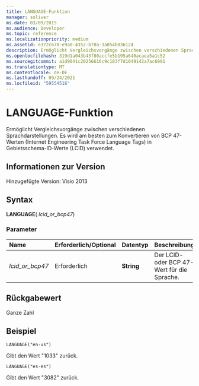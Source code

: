 ```yaml
---
title: LANGUAGE-Funktion
manager: soliver
ms.date: 03/09/2015
ms.audience: Developer
ms.topic: reference
ms.localizationpriority: medium
ms.assetid: e372c670-e9a0-4352-b70a-3a054b036124
description: Ermöglicht Vergleichsvorgänge zwischen verschiedenen Sprachdarstellungen. Es wird am besten zum Konvertieren von BCP 47-Werten (Internet Engineering Task Force Language Tags) in Gebietsschema-ID-Werte (LCID) verwendet.
ms.openlocfilehash: 319d1a043b43f80accfe5b195a640acaea5a1c52
ms.sourcegitcommit: a1d9041c20256616c9c183f7d1049142a7ac6991
ms.translationtype: MT
ms.contentlocale: de-DE
ms.lasthandoff: 09/24/2021
ms.locfileid: "59554516"
---
```

# <a name="language-function"></a>LANGUAGE-Funktion

Ermöglicht Vergleichsvorgänge zwischen verschiedenen Sprachdarstellungen. Es wird am besten zum Konvertieren von BCP 47-Werten (Internet Engineering Task Force Language Tags) in Gebietsschema-ID-Werte (LCID) verwendet.
  
## <a name="version-information"></a>Informationen zur Version

Hinzugefügte Version: Visio 2013
 
  
## <a name="syntax"></a>Syntax

 **LANGUAGE**( _lcid_or_bcp47_)
  
### <a name="parameters"></a>Parameter

|**Name**|**Erforderlich/Optional**|**Datentyp**|**Beschreibung**|
|:-----|:-----|:-----|:-----|
| _lcid_or_bcp47_ <br/> |Erforderlich  <br/> |**String** <br/> |Der LCID- oder BCP 47-Wert für die Sprache.  <br/> |
   
## <a name="return-value"></a>Rückgabewert

Ganze Zahl
  
## <a name="example"></a>Beispiel

 `LANGUAGE("en-us")`
  
Gibt den Wert "1033" zurück.
  
 `LANGUAGE("es-es")`
  
Gibt den Wert "3082" zurück.
  

